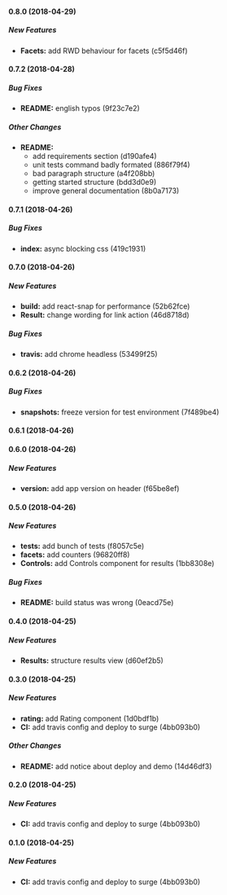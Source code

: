 #### 0.8.0 (2018-04-29)

##### New Features

* **Facets:**  add RWD behaviour for facets (c5f5d46f)

#### 0.7.2 (2018-04-28)

##### Bug Fixes

* **README:**  english typos (9f23c7e2)

##### Other Changes

* **README:**
  *  add requirements section (d190afe4)
  *  unit tests command badly formated (886f79f4)
  *  bad paragraph structure (a4f208bb)
  *  getting started structure (bdd3d0e9)
  *  improve general documentation (8b0a7173)

#### 0.7.1 (2018-04-26)

##### Bug Fixes

* **index:**  async blocking css (419c1931)

#### 0.7.0 (2018-04-26)

##### New Features

* **build:**  add react-snap for performance (52b62fce)
* **Result:**  change wording for link action (46d8718d)

##### Bug Fixes

* **travis:**  add chrome headless (53499f25)

#### 0.6.2 (2018-04-26)

##### Bug Fixes

* **snapshots:**  freeze version for test environment (7f489be4)

#### 0.6.1 (2018-04-26)

#### 0.6.0 (2018-04-26)

##### New Features

* **version:**  add app version on header (f65be8ef)

#### 0.5.0 (2018-04-26)

##### New Features

* **tests:**  add bunch of tests (f8057c5e)
* **facets:**  add counters (96820ff8)
* **Controls:**  add Controls component for results (1bb8308e)

##### Bug Fixes

* **README:**  build status was wrong (0eacd75e)

#### 0.4.0 (2018-04-25)

##### New Features

* **Results:**  structure results view (d60ef2b5)

#### 0.3.0 (2018-04-25)

##### New Features

* **rating:**  add Rating component (1d0bdf1b)
* **CI:**  add travis config and deploy to surge (4bb093b0)

##### Other Changes

* **README:**  add notice about deploy and demo (14d46df3)

#### 0.2.0 (2018-04-25)

##### New Features

* **CI:**  add travis config and deploy to surge (4bb093b0)

#### 0.1.0 (2018-04-25)

##### New Features

* **CI:**  add travis config and deploy to surge (4bb093b0)

